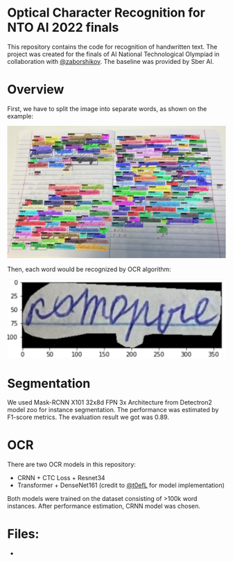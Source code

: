 # Optical Character Recognition for NTO AI 2022 finals

This repository contains the code for recognition of handwritten text. The project was created for the finals of AI National Technological Olympiad in collaboration with [@zaborshikov](https://github.com/zaborshikov). The baseline was provided by Sber AI.

# Overview

First, we have to split the image into separate words, as shown on the example:

![](https://github.com/down-shift/nto-ai-ocr/blob/main/segm_sample.png)

Then, each word would be recognized by OCR algorithm:

![](https://github.com/down-shift/nto-ai-ocr/blob/main/ocr_sample.png)

# Segmentation

We used Mask-RCNN X101 32x8d FPN 3x Architecture from Detectron2 model zoo for instance segmentation. 
The performance was estimated by F1-score metrics. The evaluation result we got was 0.89.

# OCR

There are two OCR models in this repository:
- CRNN + CTC Loss + Resnet34 
- Transformer + DenseNet161 (credit to [@t0efL](https://github.com/t0efL) for model implementation)

Both models were trained on the dataset consisting of >100k word instances. After performance estimation, CRNN model was chosen.

# Files:
- 

